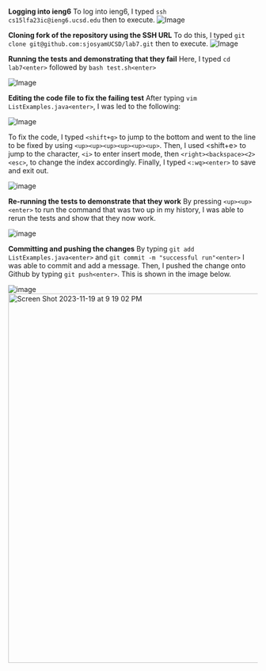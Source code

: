 **Logging into ieng6**
To log into ieng6, I typed `ssh cs15lfa23ic@ieng6.ucsd.edu` then <enter> to execute. 
![Image]("https://github.com/sjosyamUCSD/cse15l-lab-reports/assets/146763351/c370cfb9-4468-4a01-ba7b-70c63cfeceb2")

**Cloning fork of the repository using the SSH URL**
To do this, I typed `git clone git@github.com:sjosyamUCSD/lab7.git` then <enter> to execute. 
![Image]("https://github.com/sjosyamUCSD/cse15l-lab-reports/assets/146763351/166bbf81-9589-4bd3-a5e6-def64f358c2c")

**Running the tests and demonstrating that they fail**
Here, I typed `cd lab7<enter>` followed by `bash test.sh<enter>`

![Image]("https://github.com/sjosyamUCSD/cse15l-lab-reports/assets/146763351/369f6782-f9e1-45c3-a7ba-61c5f82167db")

**Editing the code file to fix the failing test**
After typing `vim ListExamples.java<enter>`, I was led to the following:

![Image]("https://github.com/sjosyamUCSD/cse15l-lab-reports/assets/146763351/41930976-8544-4679-a22a-6b3456cb1559")

To fix the code, I typed `<shift+g>` to jump to the bottom and went to the line to be fixed by using `<up><up><up><up><up><up>`.
Then, I used <shift+e> to jump to the character, `<i>` to enter insert mode, then `<right><backspace><2><esc>`, to change the index accordingly.
Finally, I typed `<:wq><enter>` to save and exit out. 

![image]("https://github.com/sjosyamUCSD/cse15l-lab-reports/assets/146763351/ed10aa24-5f0b-4f7b-aabe-0ba4aaa46f9c")

**Re-running the tests to demonstrate that they work**
By pressing `<up><up><enter>` to run the command that was two up in my history, I was able to rerun the tests and show that they now work. 

![image]("https://github.com/sjosyamUCSD/cse15l-lab-reports/assets/146763351/c0806421-9b44-455d-aa50-35b6a8454013")

**Committing and pushing the changes**
By typing `git add ListExamples.java<enter>` and `git commit -m "successful run"<enter>` I was able to commit and add a message.
Then, I pushed the change onto Github by typing `git push<enter>`. This is shown in the image below. 

![image]("https://github.com/sjosyamUCSD/cse15l-lab-reports/assets/146763351/4d4cd9fb-0782-45df-8152-93c5a22b827a")
<img width="747" alt="Screen Shot 2023-11-19 at 9 19 02 PM" src="https://github.com/sjosyamUCSD/cse15l-lab-reports/assets/146763351/79b5e764-d10d-4d1e-8e7e-7e777c66533c">



